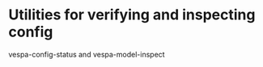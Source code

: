 <!-- Copyright Yahoo. Licensed under the terms of the Apache 2.0 license. See LICENSE in the project root. -->
# Utilities for verifying and inspecting config

vespa-config-status and vespa-model-inspect
